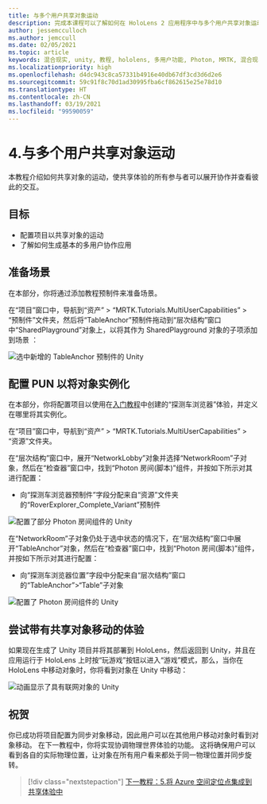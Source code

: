```yaml
---
title: 与多个用户共享对象运动
description: 完成本课程可以了解如何在 HoloLens 2 应用程序中与多个用户共享对象运动。
author: jessemcculloch
ms.author: jemccull
ms.date: 02/05/2021
ms.topic: article
keywords: 混合现实, unity, 教程, hololens, 多用户功能, Photon, MRTK, 混合现实工具包, UWP, Azure 空间定位点
ms.localizationpriority: high
ms.openlocfilehash: d4dc943c8ca57331b4916e40db67df3cd3d6d2e6
ms.sourcegitcommit: 59c91f8c70d1ad30995fba6cf862615e25e78d10
ms.translationtype: HT
ms.contentlocale: zh-CN
ms.lasthandoff: 03/19/2021
ms.locfileid: "99590059"
---
```

# <a name="4-sharing-object-movements-with-multiple-users"></a>4.与多个用户共享对象运动

本教程介绍如何共享对象的运动，使共享体验的所有参与者可以展开协作并查看彼此的交互。

## <a name="objectives"></a>目标

* 配置项目以共享对象的运动
* 了解如何生成基本的多用户协作应用

## <a name="preparing-the-scene"></a>准备场景

在本部分，你将通过添加教程预制件来准备场景。

在“项目”窗口中，导航到“资产” > “MRTK.Tutorials.MultiUserCapabilities” > “预制件”文件夹，然后将“TableAnchor”预制件拖动到“层次结构”窗口中“SharedPlayground”对象上，以将其作为 SharedPlayground 对象的子项添加到场景    ：

![选中新增的 TableAnchor 预制件的 Unity](images/mr-learning-sharing/sharing-04-section1-step1-1.png)

## <a name="configuring-pun-to-instantiate-the-objects"></a>配置 PUN 以将对象实例化

在本部分，你将配置项目以使用在[入门教程](mr-learning-base-01.md)中创建的“探测车浏览器”体验，并定义在哪里将其实例化。

在“项目”窗口中，导航到“资产” > “MRTK.Tutorials.MultiUserCapabilities” > “资源”文件夹。  

在“层次结构”窗口中，展开“NetworkLobby”对象并选择“NetworkRoom”子对象，然后在“检查器”窗口中，找到“Photon 房间(脚本)”组件，并按如下所示对其进行配置：

* 向“探测车浏览器预制件”字段分配来自“资源”文件夹的“RoverExplorer_Complete_Variant”预制件 

![配置了部分 Photon 房间组件的 Unity](images/mr-learning-sharing/sharing-04-section2-step1-1.png)

在“NetworkRoom”子对象仍处于选中状态的情况下，在“层次结构”窗口中展开“TableAnchor”对象，然后在“检查器”窗口中，找到“Photon 房间(脚本)”组件，并按如下所示对其进行配置：  

* 向“探测车浏览器位置”字段中分配来自“层次结构”窗口的“TableAnchor”>“Table”子对象 

![配置了 Photon 房间组件的 Unity](images/mr-learning-sharing/sharing-04-section2-step1-2.png)

## <a name="trying-the-experience-with-shared-object-movement"></a>尝试带有共享对象移动的体验

如果现在生成了 Unity 项目并将其部署到 HoloLens，然后返回到 Unity，并且在应用运行于 HoloLens 上时按“玩游戏”按钮以进入“游戏”模式，那么，当你在 HoloLens 中移动对象时，你将看到对象在 Unity 中移动：

![动画显示了具有联网对象的 Unity](images/mr-learning-sharing/sharing-04-section3-step1-1.gif)

## <a name="congratulations"></a>祝贺

你已成功将项目配置为同步对象移动，因此用户可以在其他用户移动对象时看到对象移动。 在下一教程中，你将实现协调物理世界体验的功能。 这将确保用户可以看到各自的实际物理位置，让对象在所有用户看来都处于同一物理位置并同步旋转。

> [!div class="nextstepaction"]
> [下一教程：5.将 Azure 空间定位点集成到共享体验中](mr-learning-sharing-05.md)
